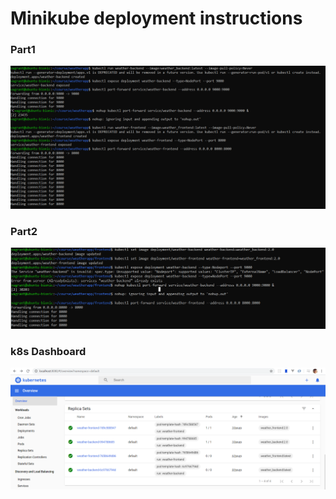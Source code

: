 # Minikube deployment instructions

### Part1

![instructions-part1](https://github.com/harrinupponen/docker-course/blob/master/images/minikube-depl.PNG "instructions-part1")

### Part2

![instructions-part2](https://github.com/harrinupponen/docker-course/blob/master/images/minikube-depl2.PNG "instructions-part2")

### k8s Dashboard

![k8s dashboard](https://github.com/harrinupponen/docker-course/blob/master/images/k8s-dashboard.PNG "k8s dashboard")
